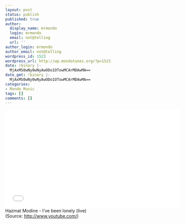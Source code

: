 ```yaml
---
layout: post
status: publish
published: true
author:
  display_name: mrmondo
  login: mrmondo
  email: not@telling
  url: ''
author_login: mrmondo
author_email: not@telling
wordpress_id: 1523
wordpress_url: http://wp.mondotunes.org/?p=1523
date: !binary |-
  MjAxMS0wNy0wNyAwODo1OTowMCArMDAwMA==
date_gmt: !binary |-
  MjAxMS0wNy0wNyAwODo1OTowMCArMDAwMA==
categories:
- Mondo Music
tags: []
comments: []
---
```

<iframe width="560" height="315" src="//www.youtube.com/embed/qYyyGt_dVT0" frameborder="0"> </iframe>
Hazmat Modine - I&#8217;ve been lonely (live)
<div class="attribution">(<span>Source:</span> <a href="http://www.youtube.com/">http://www.youtube.com/</a>)</div>
